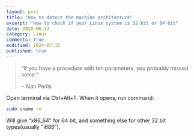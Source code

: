 ```yaml
---
layout: post
title: "How to detect the machine architecture"
excerpt: "How to check if your Linux system is 32-bit or 64-bit"
date: 2020-06-13
category: Linux
comments: true
modified: 2024-07-11
published: true
---
```


> “If you have a procedure with ten parameters, you probably missed some.”
>
> – Alan Perlis

Open terminal via Ctrl+Alt+T. When it opens, run command:
```bash
sudo uname -m
```
Will give "x86_64" for 64 bit, and something else for other 32 bit types(usually "i686").